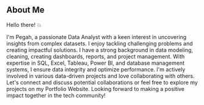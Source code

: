 ## About Me
Hello there! :boom:

I'm Pegah, a passionate Data Analyst with a keen interest in uncovering insights from complex datasets. I enjoy tackling challenging problems and creating impactful solutions. I have a strong background in data modeling, cleaning, creating dashboards, reports, and project management. With expertise in SQL, Excel, Tableau, Power BI, and database management systems, I ensure data integrity and optimize performance. I'm actively involved in various data-driven projects and love collaborating with others. Let's connect and discuss potential collaborations or feel free to explore my projects on my Portfolio Website. Looking forward to making a positive impact together in the tech community!


